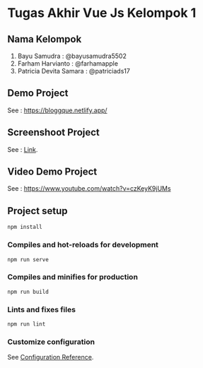 # Tugas Akhir Vue Js Kelompok 1

## Nama Kelompok

1. Bayu Samudra : 
   @bayusamudra5502
2. Farham Harvianto :
   @farhamapple
3. Patricia Devita Samara :
   @patriciads17
 
## Demo Project
See : https://bloggque.netlify.app/

## Screenshoot Project
See : [Link](https://drive.google.com/drive/folders/1Ee3_8vA16j9ZF9kKIUbl79ZZZWgMtAL-?usp=sharing).

## Video Demo Project
See : https://www.youtube.com/watch?v=czKeyK9jUMs

## Project setup

```
npm install
```

### Compiles and hot-reloads for development

```
npm run serve
```

### Compiles and minifies for production

```
npm run build
```

### Lints and fixes files

```
npm run lint
```

### Customize configuration

See [Configuration Reference](https://cli.vuejs.org/config/).
